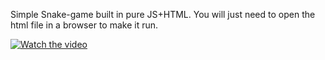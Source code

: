 Simple Snake-game built in pure JS+HTML. You will just need to open the html file in a browser to make it run.

[![Watch the video](https://img.youtube.com/vi/lZiGFKhxhLA/maxresdefault.jpg)](https://youtu.be/lZiGFKhxhLA)
